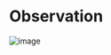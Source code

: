 # Observation
![image](https://github.com/user-attachments/assets/32c68722-3826-4034-9f8a-a6062ac5eb5d)



